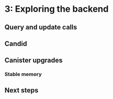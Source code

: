 # 3: Exploring the backend

## Query and update calls

## Candid

## Canister upgrades

### Stable memory

## Next steps